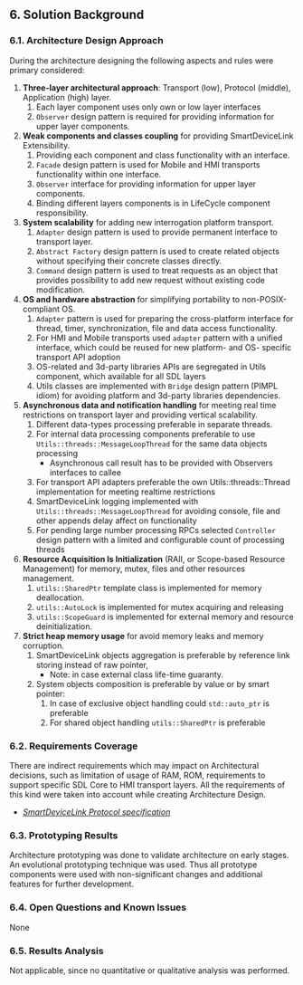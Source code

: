 ## <a name="6.  Solution Background"></a>6.  Solution Background

### <a name="6.1. Architecture Design Approach"></a>6.1. Architecture Design Approach

During the architecture designing the following aspects and rules were primary considered:

1.  **Three-layer architectural approach**: Transport (low), Protocol (middle), Application (high) layer.
    1.  Each layer component uses only own or low layer interfaces
    2.  `Observer` design pattern is required for providing information for upper layer components.
2.  **Weak components and classes coupling** for providing SmartDeviceLink Extensibility.
    1.  Providing each component and class functionality with an interface.
    2.  `Facade` design pattern is used for Mobile and HMI transports functionality within one interface.
    3.  `Observer` interface for providing information for upper layer components.
    4.  Binding different layers components is in LifeCycle component responsibility.
3.  **System scalability** for adding new interrogation platform transport. 
    1.  `Adapter` design pattern is used to provide permanent interface to transport layer.
    2.  `Abstract Factory` design pattern is used to create related objects without specifying their concrete classes directly.
    3.  `Command` design pattern is used to treat requests as an object that provides possibility to add new request without existing code modification.
4.  **OS and hardware abstraction** for simplifying portability to non-POSIX-compliant OS.
    1.  `Adapter` pattern is used for preparing the cross-platform interface for thread, timer, synchronization, file and data access functionality.
    2.  For HMI and Mobile transports used `adapter` pattern with a unified interface, which could be reused for new platform- and OS- specific transport API adoption
    3.  OS-related and 3d-party libraries APIs are segregated in Utils component, which available for all SDL layers 
    4.  Utils classes are implemented with `Bridge` design pattern (PIMPL idiom) for avoiding platform and 3d-party libraries dependencies. 
5.  **Asynchronous data and notification handling** for meeting real time restrictions on transport layer and providing vertical scalability.
    1.  Different data-types processing preferable in separate threads.
    2.  For internal data processing components preferable to use `Utils::threads::MessageLoopThread` for the same data objects processing
        -  Asynchronous call result has to be provided with Observers interfaces to callee
    3.  For transport API adapters preferable the own Utils::threads::Thread implementation for meeting realtime restrictions
    4.  SmartDeviceLink logging implemented with `Utils::threads::MessageLoopThread` for avoiding console, file and other appends delay affect on functionality
    5.  For pending large number processing RPCs selected `Controller` design pattern with a limited and configurable count of processing threads
6.  **Resource Acquisition Is Initialization** (RAII, or Scope-based Resource Management) for memory, mutex, files and other resources management.
    1.  `utils::SharedPtr` template class is implemented for memory deallocation.
    2.  `utils::AutoLock` is implemented for mutex acquiring and releasing 
    3.  `utils::ScopeGuard` is implemented for external memory and resource deinitialization.
7.  **Strict heap memory usage** for avoid memory leaks and memory corruption.
    1.  SmartDeviceLink objects aggregation is preferable by reference link storing instead of raw pointer,
        - Note: in case external class life-time guaranty.
    2.  System objects composition is preferable by value or by smart pointer:
        1.  In case of exclusive object handling could `std::auto_ptr` is preferable
        2.  For shared object handling `utils::SharedPtr` is preferable

### <a name="6.2. Requirements Coverage"></a>6.2. Requirements Coverage

There are indirect requirements which may impact on Architectural decisions, such as limitation of usage of RAM, ROM, requirements to support specific SDL Core to HMI transport layers. All the requirements of this kind were taken into account while creating Architecture Design. 
-   [*SmartDeviceLink Protocol specification*](https://github.com/smartdevicelink/protocol_spec/blob/master/README.md)

### <a name="6.3. Prototyping Results"></a>6.3. Prototyping Results

Architecture prototyping was done to validate architecture on early stages. An evolutional prototyping technique was used. Thus all prototype components were used with non-significant changes and additional features for further development.

### <a name="6.4. Open Questions and Known Issues"></a>6.4. Open Questions and Known Issues

None

### <a name="6.5. Results Analysis"></a>6.5. Results Analysis

Not applicable, since no quantitative or qualitative analysis was performed.
